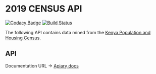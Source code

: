 # 2019 CENSUS API

[![Codacy Badge](https://api.codacy.com/project/badge/Grade/ccca157364f44ffd9c6d9f12fcd1d2f3)](https://app.codacy.com/manual/kihuha/census-2019-api?utm_source=github.com&utm_medium=referral&utm_content=kihuha/census-2019-api&utm_campaign=Badge_Grade_Dashboard)
[![Build Status](https://www.travis-ci.com/kihuha/census-2019-api.svg?branch=master)](https://www.travis-ci.com/kihuha/census-2019-api)

The following API contains data mined from the [Kenya Population and Housing Census](https://www.knbs.or.ke/?wpdmpro=2019-kenya-population-and-housing-census-volume-i-population-by-county-and-sub-county).

## API

Documentation URL -> [Apiary docs](https://censusapi.docs.apiary.io/)
